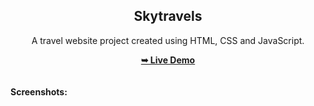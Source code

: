 <h2 align="center">Skytravels</h2>
<div align="center">
<p>A travel website project created using HTML, CSS and JavaScript.</p>
<a href="https://github.com/LakshmiL59" target="_blank"><strong>➥ Live Demo</strong></a>
</div> <br/><br/>
<b>Screenshots:</b> <br/><br/>
<img src=""></img>

